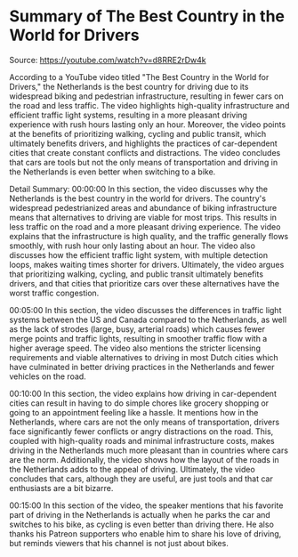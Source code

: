 # Summary of The Best Country in the World for Drivers

Source: https://youtube.com/watch?v=d8RRE2rDw4k

According to a YouTube video titled "The Best Country in the World for Drivers," the Netherlands is the best country for driving due to its widespread biking and pedestrian infrastructure, resulting in fewer cars on the road and less traffic. The video highlights high-quality infrastructure and efficient traffic light systems, resulting in a more pleasant driving experience with rush hours lasting only an hour. Moreover, the video points at the benefits of prioritizing walking, cycling and public transit, which ultimately benefits drivers, and highlights the practices of car-dependent cities that create constant conflicts and distractions. The video concludes that cars are tools but not the only means of transportation and driving in the Netherlands is even better when switching to a bike.

Detail Summary: 
00:00:00
In this section, the video discusses why the Netherlands is the best country in the world for drivers. The country's widespread pedestrianized areas and abundance of biking infrastructure means that alternatives to driving are viable for most trips. This results in less traffic on the road and a more pleasant driving experience. The video explains that the infrastructure is high quality, and the traffic generally flows smoothly, with rush hour only lasting about an hour. The video also discusses how the efficient traffic light system, with multiple detection loops, makes waiting times shorter for drivers. Ultimately, the video argues that prioritizing walking, cycling, and public transit ultimately benefits drivers, and that cities that prioritize cars over these alternatives have the worst traffic congestion.

00:05:00
In this section, the video discusses the differences in traffic light systems between the US and Canada compared to the Netherlands, as well as the lack of strodes (large, busy, arterial roads) which causes fewer merge points and traffic lights, resulting in smoother traffic flow with a higher average speed. The video also mentions the stricter licensing requirements and viable alternatives to driving in most Dutch cities which have culminated in better driving practices in the Netherlands and fewer vehicles on the road.

00:10:00
In this section, the video explains how driving in car-dependent cities can result in having to do simple chores like grocery shopping or going to an appointment feeling like a hassle. It mentions how in the Netherlands, where cars are not the only means of transportation, drivers face significantly fewer conflicts or angry distractions on the road. This, coupled with high-quality roads and minimal infrastructure costs, makes driving in the Netherlands much more pleasant than in countries where cars are the norm. Additionally, the video shows how the layout of the roads in the Netherlands adds to the appeal of driving. Ultimately, the video concludes that cars, although they are useful, are just tools and that car enthusiasts are a bit bizarre.

00:15:00
In this section of the video, the speaker mentions that his favorite part of driving in the Netherlands is actually when he parks the car and switches to his bike, as cycling is even better than driving there. He also thanks his Patreon supporters who enable him to share his love of driving, but reminds viewers that his channel is not just about bikes.

